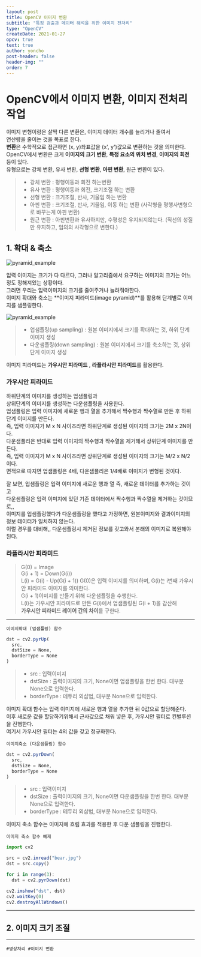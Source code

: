 ```yaml
---
layout: post
title: OpenCV 이미지 변환
subtitle: "특징 검출과 데이터 해석을 위한 이미지 전처리"
type: "OpenCV"
createDate: 2021-01-27
opcv: true
text: true
author: yoncho
post-header: false
header-img: ""
order: 7
---
```


# OpenCV에서 이미지 변환, 이미지 전처리 작업
이미지 변형이랑은 살짝 다른 변환은, 이미지 데이터 개수를 늘리거나 줄여서  
연산량을 줄이는 것을 목표로 한다.  
**변환**은 수학적으로 접근하면 (x, y)좌표값을 (x', y')값으로 변환하는 것을 의미한다.  
OpenCV에서 변환은 크게 **이미지의 크기 변환**, **특정 요소의 위치 변경**, **이미지의 회전** 등이 있다.  
유형으로는 강체 변환, 유사 변환, **선형 변환**, **아핀 변환**, 원근 변환이 있다.  

> - 강체 변환 : 평행이동과 회전 하는변환
> - 유사 변환 : 평행이동과 회전, 크기조절 하는 변환 
> - 선형 변환 : 크기조절, 반사, 기울임 하는 변환
> - 아핀 변환 : 크기조절, 반사, 기울임, 이동 하는 변환 (사각형을 평행사변형으로 바꾸는게 아핀 변환)
> - 원근 변환 : 아핀변환과 유사하지만, 수평성은 유지되지않는다. (직선의 성질만 유지하고, 임의의 사각형으로 변한다.)


## 1. 확대 & 축소
![pyramid_example](https://user-images.githubusercontent.com/44021629/106040547-f65a7000-611d-11eb-9ed4-c3a7d992d0fc.png)

입력 이미지는 크기가 다 다르다, 그러나 알고리즘에서 요구하는 이미지의 크기는 어느정도 정해져있는 상황이다.  
그러면 우리는 입력이미지의 크기를 줄여주거나 늘려줘야한다.  
이미지 확대와 축소는 **이미지 피라미드(image pyramid)**를 활용해 단계별로 이미지를 샘플링한다.  


![pyramid_example](https://user-images.githubusercontent.com/44021629/106041067-ac25be80-611e-11eb-9c0f-74e0ce183071.png)
> - 업샘플링(up sampling) : 원본 이미지에서 크기를 확대하는 것, 하위 단계 이미지 생성
> - 다운샘플링(down sampling) : 원본 이미지에서 크기를 축소하는 것, 상위 단계 이미지 생성

이미지 피라미드는 **가우시안 피라미드** , **라플라시안 피라미드**를 활용한다.  

### 가우시안 피라미드
하위단계의 이미지를 생성하는 업샘플링과  
상위단계의 이미지를 생성하는 다운샘플링을 사용한다.  
업샘플링은 입력 이미지에 새로운 행과 열을 추가해서 짝수행과 짝수열로 만든 후 하위단계 이미지를 만든다.  
즉, 입력 이미지가 M x N 사이즈라면 하위단계로 생성된 이미지의 크기는 2M x 2N이다.  
다운샘플리은 반대로 입력 이미지의 짝수행과 짝수열을 제거해서 상위단계 이미지를 만든다.  
즉, 입력 이미지가 M x N 사이즈라면 상위단계로 생성된 이미지의 크기는 M/2 x N/2이다.  
면적으로 따지면 업샘플링은 4배, 다운샘플리은 1/4배로 이미지가 변형된 것이다.  

잘 보면, 업샘플링은 입력 이미지에 새로운 행과 열 즉, 새로운 데이터를 추가하는 것이고  
다운샘플링은 입력 이미지에 있던 기존 데이터에서 짝수행과 짝수열을 제거하는 것이므로,,  
이미지를 업샘플링했다가 다운샘플링을 했다고 가정하면, 원본이미지와 결과이미지의 정보 데이터가 일치하지 않는다.  
이럴 경우를 대비해,, 다운샘플링시 제거된 정보를 갖고와서 본래의 이미지로 복원해야된다.

### 라플라시안 피라미드 
> G(0) = Image  
> G(i + 1) = Down(G(i))  
> L(i) = G(i) - Up(G(i + 1))
G(0)은 입력 이미지를 의미하며, G(i)는 i번째 가우시안 피라미드 이미지를 의미한다.  
G(i + 1)이미지를 만들기 위해 다운샘플링을 수행한다.  
L(i)는 가우시안 피라미드로 만든 G(i)에서 업샘플링된 G(i + 1)을 감산해  
**가우시안 피라미드 레이어 간의 차이**를 구한다.  

<hr>

<code>이미지확대 (업샘플링) 함수</code>

```js
dst = cv2.pyrUp(
  src,
  dstSize = None,
  borderType = None
)
```
> - src : 입력이미지
> - dstSize : 출력이미지의 크기, None이면 업샘플링을 한번 한다. 대부분 None으로 입력한다.
> - borderType : 테두리 외삽법, 대부분 None으로 입력한다.

이미지 확대 함수는 입력 이미지에 새로운 행과 열을 추가한 뒤 0값으로 할당해준다.  
이후 새로운 값을 할당하기위해서 근사값으로 채워 넣은 후, 가우시안 필터로 컨벌루션을 진행한다.  
여기서 가우시안 필터는 4의 값을 갖고 정규화한다.  

<code>이미지축소 (다운샘플링) 함수</code>

```js
dst = cv2.pyrDown(
  src,
  dstSize = None,
  borderType = None
)
```
> - src : 입력이미지
> - dstSize : 출력이미지의 크기, None이면 다운샘플링을 한번 한다. 대부분 None으로 입력한다.
> - borderType : 테두리 외삽법, 대부분 None으로 입력한다.

이미지 축소 함수는 이미지에 흐림 효과를 적용한 후 다운 샘플링을 진행한다.  


<code>이미지 축소 함수 예제</code>

```js
import cv2

src = cv2.imread("bear.jpg")
dst = src.copy()

for i in range(3):
  dst = cv2.pyrDown(dst)

cv2.imshow("dst", dst)
cv2.waitKey(0)
cv2.destroyAllWindows()
```

<hr>


## 2. 이미지 크기 조절





<hr>



<code>#영상처리 #이미지 변환</code>
